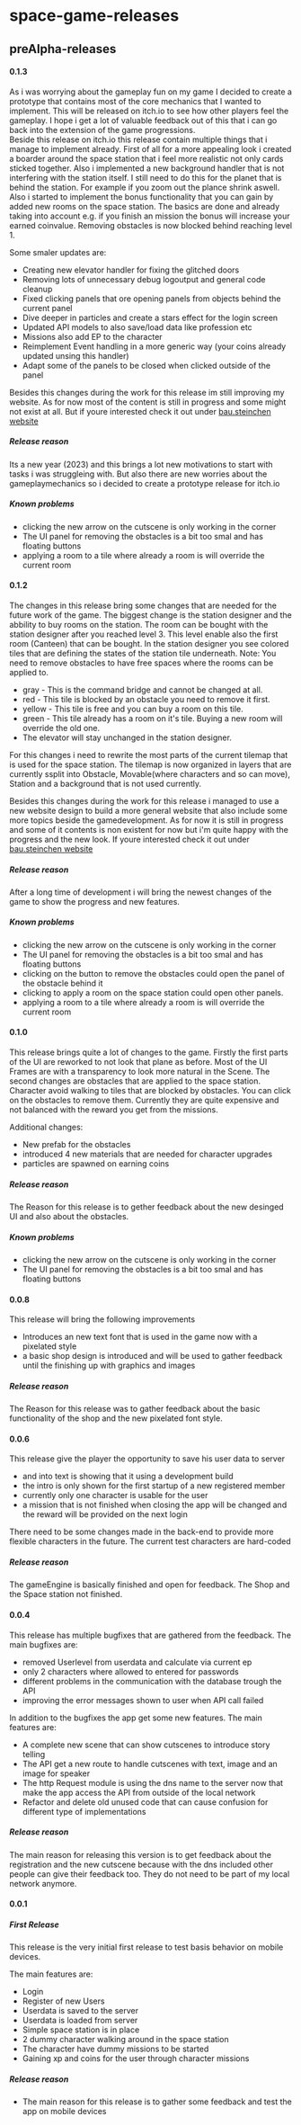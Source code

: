 # space-game-releases

## preAlpha-releases
#### 0.1.3
As i was worrying about the gameplay fun on my game I decided to create a prototype that contains most of the core mechanics that I wanted to implement. This will be released on itch.io to see how other players feel the gameplay. I hope i get a lot of valuable feedback out of this that i can go back into the extension of the game progressions.    
Beside this release on itch.io this release contain multiple things that i manage to implement already. First of all for a more appealing look i created a boarder around the space station that i feel more realistic not only cards sticked together.
Also i implemented a new background handler that is not interfering with the station itself. I still need to do this for the planet that is behind the station. For example if you zoom out the plance shrink aswell.
Also i started to implement the bonus functionality that you can gain by added new rooms on the space station. The basics are done and already taking into account e.g. if you finish an mission the bonus will increase your earned coinvalue.
Removing obstacles is now blocked behind reaching level 1.

Some smaler updates are:   
* Creating new elevator handler for fixing the glitched doors
* Removing lots of unnecessary debug logoutput and general code cleanup
* Fixed clicking panels that ore opening panels from objects behind the current panel
* Dive deeper in particles and create a stars effect for the login screen
* Updated API models to also save/load data like profession etc 
* Missions also add EP to the character
* Reimplement Event handling in a more generic way (your coins already updated unsing this handler)
* Adapt some of the panels to be closed when clicked outside of the panel

Besides this changes during the work for this release im still improving my website. As for now most of the content is still in progress and some might not exist at all. But if youre interested check it out under [bau.steinchen website](http://bau-steinchen.duckdns.org/)

##### Release reason
Its a new year (2023) and this brings a lot new motivations to start with tasks i was struggleing with. But also there are new worries about the gameplaymechanics so i decided to create a prototype release for itch.io

##### Known problems
* clicking the new arrow on the cutscene is only working in the corner
* The UI panel for removing the obstacles is a bit too smal and has floating buttons
* applying a room to a tile where already a room is will override the current room


#### 0.1.2
The changes in this release bring some changes that are needed for the future work of the game. The biggest change is the station designer and the abbility to buy rooms on the station. The room can be bought with the station designer after you reached level 3. This level enable also the first room (Canteen) that can be bought. In the station designer you see colored tiles that are defining the states of the station tile underneath.
Note: You need to remove obstacles to have free spaces where the rooms can be applied to.

* gray - This is the command bridge and cannot be changed at all.
* red - This tile is blocked by an obstacle you need to remove it first.
* yellow - This tile is free and you can buy a room on this tile.
* green - This tile already has a room on it's tile. Buying a new room will override the old one.
* The elevator will stay unchanged in the station designer.

For this changes i need to rewrite the most parts of the current tilemap that is used for the space station. The tilemap is now organized in layers that are currently ssplit into Obstacle, Movable(where characters and so can move), Station and a background that is not used currently.

Besides this changes during the work for this release i managed to use a new website design to build a more general website that also include some more topics beside the gamedevelopment. As for now it is still in progress and some of it contents is non existent for now but i'm quite happy with the progress and the new look. If youre interested check it out under [bau.steinchen website](http://bau-steinchen.duckdns.org/)

##### Release reason
After a long time of development i will bring the newest changes of the game to show the progress and new features.

##### Known problems
* clicking the new arrow on the cutscene is only working in the corner
* The UI panel for removing the obstacles is a bit too smal and has floating buttons
* clicking on the button to remove the obstacles could open the panel of the obstacle behind it
* clicking to apply a room on the space station could open other panels.
* applying a room to a tile where already a room is will override the current room


#### 0.1.0
This release brings quite a lot of changes to the game. Firstly the first parts of the UI are reworked to not look that plane as before. Most of the UI Frames are with a transparency to look more natural in the Scene. 
The second changes are obstacles that are applied to the space station. Character avoid walking to tiles that are blocked by obstacles. You can click on the obstacles to remove them. Currently they are quite expensive and not balanced with the reward you get from the missions.

Additional changes:
* New prefab for the obstacles
* introduced 4 new materials that are needed for character upgrades
* particles are spawned on earning coins

##### Release reason
The Reason for this release is to gether feedback about the new desinged UI and also about the obstacles.

##### Known problems
* clicking the new arrow on the cutscene is only working in the corner
* The UI panel for removing the obstacles is a bit too smal and has floating buttons


#### 0.0.8
This release will bring the following improvements

* Introduces an new text font that is used in the game now with a pixelated style
* a basic shop design is introduced and will be used to gather feedback until the finishing up with graphics and images

##### Release reason
The Reason for this release was to gather feedback about the basic functionality of the shop and the new pixelated font style.


#### 0.0.6
This release give the player the opportunity to save his user data to server

* and into text is showing that it using a development build
* the intro is only shown for the first startup of a new registered member
* currently only one character is usable for the user
* a mission that is not finished when closing the app will be changed and the reward will be provided on the next login

There need to be some changes made in the back-end to provide more flexible characters in the future. The current test characters are hard-coded

##### Release reason
The gameEngine is basically finished and open for feedback. The Shop and the Space station not finished.

#### 0.0.4
This release has multiple bugfixes that are gathered from the feedback.
The main bugfixes are:

* removed Userlevel from userdata and calculate via current ep
* only 2 characters where allowed to entered for passwords
* different problems in the communication with the database trough the API
* improving the error messages shown to user when API call failed

In addition to the bugfixes the app get some new features.
The main features are:

* A complete new scene that can show cutscenes to introduce story telling
* The API get a new route to handle cutscenes with text, image and an image for speaker
* The http Request module is using the dns name to the server now that make the app access the API from outside of the local network
* Refactor and delete old unused code that can cause confusion for different type of implementations

##### Release reason
The main reason for releasing this version is to get feedback about the registration and the new cutscene because with the dns included other people can give their feedback too. They do not need to be part of my local network anymore.

#### 0.0.1
##### First Release
This release is the very initial first release to test basis behavior on mobile devices.

The main features are:
* Login
* Register of new Users
* Userdata is saved to the server
* Userdata is loaded from server
* Simple space station is in place
* 2 dummy character walking around in the space station
* The character have dummy missions to be started
* Gaining xp and coins for the user through character missions

##### Release reason
* The main reason for this release is to gather some feedback and test the app on mobile devices
